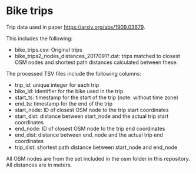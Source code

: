 # Bike trips

Trip data used in paper https://arxiv.org/abs/1909.03679.

This includes the following:
 
 - bike_trips.csv: Original trips
 - bike_trips2_nodes_distances_2017091?.dat: trips matched to closest OSM nodes and shortest path distances calculated between these.

The processed TSV files include the following columns:
 
 - trip_id: unique integer for each trip
 - bike_id: identifier for the bike used in the trip
 - start_ts: timestamp for the start of the trip (note: without time zone)
 - end_ts: timestamp for the end of the trip
 - start_node: ID of closest OSM node to the trip start coordinates
 - start_dist: distance between start_node and the actual trip start coordinates
 - end_node: ID of closest OSM node to the trip end coordinates
 - end_dist: distance between end_node and the actual trip end coordinates
 - trip_dist: shortest path distance between start_node and end_node

All OSM nodes are from the set included in the osm folder in this repository. All distances are in meters.



